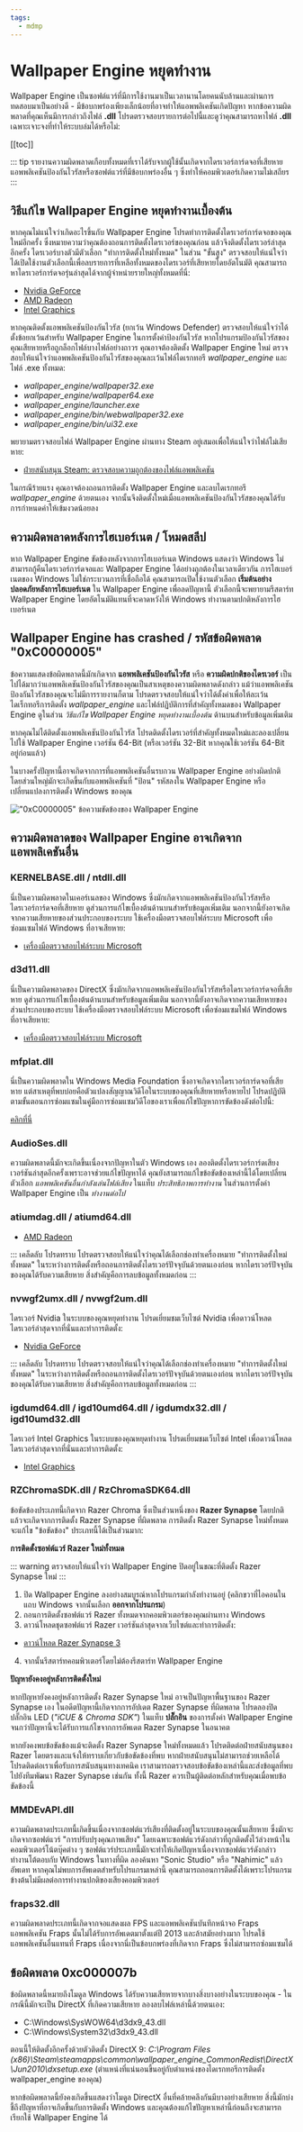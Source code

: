 ```yaml
---
tags:
  - mdmp
---
```


# Wallpaper Engine หยุดทำงาน

Wallpaper Engine เป็นซอฟต์แวร์ที่มีการใช้งานมาเป็นเวลานานโดยคนนับล้านและผ่านการทดสอบมาเป็นอย่างดี - มีข้อบกพร่องเพียงเล็กน้อยที่อาจทำให้แอพพลิเคชันเกิดปัญหา หากข้อความผิดพลาดที่คุณเห็นมีการกล่าวถึงไฟล์ **.dll** โปรดตรวจสอบรายการต่อไปนี้และดูว่าคุณสามารถหาไฟล์ **.dll** เฉพาะเจาะจงที่ทำให้ระบบล่มได้หรือไม่:

[[toc]]

::: tip
รายงานความผิดพลาดเกือบทั้งหมดที่เราได้รับจากผู้ใช้นั้นเกิดจากไดรเวอร์การ์ดจอที่เสียหาย แอพพลิเคชันป้องกันไวรัสหรือซอฟต์แวร์ที่มีข้อบกพร่องอื่น ๆ ซึ่งทำให้คอมพิวเตอร์เกิดความไม่เสถียร
:::

## วิธีแก้ไข Wallpaper Engine หยุดทำงานเบื้องต้น

หากคุณไม่แน่ใจว่าเกิดอะไรขึ้นกับ Wallpaper Engine โปรดทำการติดตั้งไดรเวอร์การ์ดจอของคุณใหม่อีกครั้ง ซึ่งหมายความว่าคุณต้องถอนการติดตั้งไดรเวอร์ของคุณก่อน แล้วจึงติดตั้งไดรเวอร์ล่าสุดอีกครั้ง ไดรเวอร์บางตัวมีตัวเลือก "ทำการติดตั้งใหม่ทั้งหมด" ในส่วน "ขั้นสูง" ตรวจสอบให้แน่ใจว่าได้เปิดใช้งานตัวเลือกนี้เพื่อลบรายการที่เหลือทั้งหมดของไดรเวอร์ที่เสียหายโดยอัตโนมัติ คุณสามารถหาไดรเวอร์การ์ดจอรุ่นล่าสุดได้จากผู้จำหน่ายรายใหญ่ทั้งหมดที่นี่:

* [Nvidia GeForce](https://www.nvidia.com/Download/index.aspx)
* [AMD Radeon](https://www.amd.com/support)
* [Intel Graphics](https://downloadcenter.intel.com/product/80939/Graphics-Drivers)

หากคุณติดตั้งแอพพลิเคชันป้องกันไวรัส (ยกเว้น Windows Defender) ตรวจสอบให้แน่ใจว่าได้ตั้งข้อยกเว้นสำหรับ Wallpaper Engine ในการตั้งค่าป้องกันไวรัส หากโปรแกรมป้องกันไวรัสของคุณเสียหายหรือถูกล็อกไฟล์บางไฟล์อย่างถาวร คุณอาจต้องติดตั้ง Wallpaper Engine ใหม่ ตรวจสอบให้แน่ใจว่าแอพพลิเคชันป้องกันไวรัสของคุณละเว้นไฟล์ไดเรกทอรี *wallpaper_engine* และไฟล์ .exe ทั้งหมด:

* *wallpaper_engine/wallpaper32.exe*
* *wallpaper_engine/wallpaper64.exe*
* *wallpaper_engine/launcher.exe*
* *wallpaper_engine/bin/webwallpaper32.exe*
* *wallpaper_engine/bin/ui32.exe*

พยายามตรวจสอบไฟล์ Wallpaper Engine ผ่านทาง Steam อยู่เสมอเพื่อให้แน่ใจว่าไฟล์ไม่เสียหาย:

* [ฝ่ายสนับสนุน Steam: ตรวจสอบความถูกต้องของไฟล์แอพพลิเคชัน](https://support.steampowered.com/kb_article.php?ref=2037-QEUH-3335)

ในกรณีร้ายแรง คุณอาจต้องถอนการติดตั้ง Wallpaper Engine และลบไดเรกทอรี *wallpaper_engine* ด้วยตนเอง จากนั้นจึงติดตั้งใหม่เมื่อแอพพลิเคชันป้องกันไวรัสของคุณได้รับการกำหนดค่าให้เข้มงวดน้อยลง

## ความผิดพลาดหลังการไฮเบอร์เนต / โหมดสลีป

หาก Wallpaper Engine ขัดข้องหลังจากการไฮเบอร์เนต Windows แสดงว่า Windows ไม่สามารถกู้คืนไดรเวอร์การ์ดจอและ Wallpaper Engine ได้อย่างถูกต้องในเวลาเดียวกัน การไฮเบอร์เนตของ Windows ไม่ใช่กระบวนการที่เชื่อถือได้ คุณสามารถเปิดใช้งานตัวเลือก **เริ่มต้นอย่างปลอดภัยหลังการไฮเบอร์เนต** ใน Wallpaper Engine เพื่อลดปัญหานี้ ตัวเลือกนี้จะพยายามรีสตาร์ท Wallpaper Engine โดยอัตโนมัติแทนที่จะคาดหวังให้ Windows ทำงานตามปกติหลังการไฮเบอร์เนต

## Wallpaper Engine has crashed / รหัสข้อผิดพลาด "0xC0000005"

ข้อความแสดงข้อผิดพลาดนี้มักเกิดจาก **แอพพลิเคชันป้องกันไวรัส** หรือ **ความผิดปกติของไดรเวอร์** เป็นไปได้มากว่าแอพพลิเคชันป้องกันไวรัสของคุณเป็นสาเหตุของความผิดพลาดดังกล่าว แม้ว่าแอพพลิเคชันป้องกันไวรัสของคุณจะไม่มีการรายงานก็ตาม โปรดตรวจสอบให้แน่ใจว่าได้ตั้งค่าเพื่อให้ละเว้นไดเร็กทอรีการติดตั้ง *wallpaper_engine* และไฟล์ปฏิบัติการที่สำคัญทั้งหมดของ Wallpaper Engine ดูในส่วน *วิธีแก้ไข Wallpaper Engine หยุดทำงานเบื้องต้น* ด้านบนสำหรับข้อมูลเพิ่มเติม

หากคุณไม่ได้ติดตั้งแอพพลิเคชันป้องกันไวรัส โปรดติดตั้งไดรเวอร์ที่สำคัญทั้งหมดใหม่และลองเปลี่ยนไปใช้ Wallpaper Engine เวอร์ชัน 64-Bit (หรือเวอร์ชัน 32-Bit หากคุณใช้เวอร์ชัน 64-Bit อยู่ก่อนแล้ว)

ในบางครั้งปัญหานี้อาจเกิดจากการที่แอพพลิเคชันอื่นรบกวน Wallpaper Engine อย่างผิดปกติ โดยส่วนใหญ่มักจะเกิดขึ้นกับแอพพลิเคชันที่ "ป้อน" รหัสลงใน Wallpaper Engine หรือเปลี่ยนแปลงการติดตั้ง Windows ของคุณ

!["0xC0000005" ข้อความขัดข้องของ Wallpaper Engine](/img/faq/0xC0000005.png)

## ความผิดพลาดของ Wallpaper Engine อาจเกิดจากแอพพลิเคชันอื่น

### KERNELBASE.dll / ntdll.dll

นี่เป็นความผิดพลาดในเคอร์เนลของ Windows ซึ่งมักเกิดจากแอพพลิเคชันป้องกันไวรัสหรือไดรเวอร์การ์ดจอที่เสียหาย ดูส่วนการแก้ไขเบื้องต้นด้านบนสำหรับข้อมูลเพิ่มเติม นอกจากนี้ยังอาจเกิดจากความเสียหายของส่วนประกอบของระบบ ใช้เครื่องมือตรวจสอบไฟล์ระบบ Microsoft เพื่อซ่อมแซมไฟล์ Windows ที่อาจเสียหาย:

* [เครื่องมือตรวจสอบไฟล์ระบบ Microsoft](https://support.microsoft.com/th-th/help/929833/use-the-system-file-checker-tool-to-repair-missing-or-corrupted-system)

### d3d11.dll

นี่เป็นความผิดพลาดของ DirectX ซึ่งมักเกิดจากแอพพลิเคชันป้องกันไวรัสหรือไดรเวอร์การ์ดจอที่เสียหาย ดูส่วนการแก้ไขเบื้องต้นด้านบนสำหรับข้อมูลเพิ่มเติม นอกจากนี้ยังอาจเกิดจากความเสียหายของส่วนประกอบของระบบ ใช้เครื่องมือตรวจสอบไฟล์ระบบ Microsoft เพื่อซ่อมแซมไฟล์ Windows ที่อาจเสียหาย:

* [เครื่องมือตรวจสอบไฟล์ระบบ Microsoft](https://support.microsoft.com/en-us/help/929833/use-the-system-file-checker-tool-to-repair-missing-or-corrupted-system)

### mfplat.dll

นี่เป็นความผิดพลาดใน Windows Media Foundation ซึ่งอาจเกิดจากไดรเวอร์การ์ดจอที่เสียหาย แต่สาเหตุที่พบบ่อยคือตัวแปลงสัญญาณวิดีโอในระบบของคุณที่เสียหายหรือหายไป โปรดปฏิบัติตามขั้นตอนการซ่อมแซมในคู่มือการซ่อมแซมวิดีโอของเราเพื่อแก้ไขปัญหาการขัดข้องดังต่อไปนี้:

[คลิกที่นี่](/noshow/notplaying.html)

### AudioSes.dll

ความผิดพลาดนี้มักจะเกิดขึ้นเนื่องจากปัญหาในตัว Windows เอง ลองติดตั้งไดรเวอร์การ์ดเสียงเวอร์ชันล่าสุดอีกครั้งเพราะอาจช่วยแก้ไขปัญหาได้ คุณยังสามารถแก้ไขข้อขัดข้องเหล่านี้ได้โดยเปลี่ยนตัวเลือก *แอพพลิเคชันอื่นกำลังเล่นไฟล์เสียง* ในแท็บ *ประสิทธิภาพการทำงาน* ในส่วนการตั้งค่า Wallpaper Engine เป็น *ทำงานต่อไป*

### atiumdag.dll / atiumd64.dll

* [AMD Radeon](https://www.amd.com/support)

::: เคล็ดลับ โปรดทราบ
โปรดตรวจสอบให้แน่ใจว่าคุณได้เลือกช่องทำเครื่องหมาย "ทำการติดตั้งใหม่ทั้งหมด" ในระหว่างการติดตั้งหรือถอนการติดตั้งไดรเวอร์ปัจจุบันด้วยตนเองก่อน หากไดรเวอร์ปัจจุบันของคุณได้รับความเสียหาย สิ่งสำคัญคือการลบข้อมูลทั้งหมดก่อน
:::

### nvwgf2umx.dll / nvwgf2um.dll

ไดรเวอร์ Nvidia ในระบบของคุณหยุดทำงาน โปรดเยี่ยมชมเว็บไซต์ Nvidia เพื่อดาวน์โหลดไดรเวอร์ล่าสุดจากที่นั่นและทำการติดตั้ง:

* [Nvidia GeForce](https://www.nvidia.com/Download/index.aspx)

::: เคล็ดลับ โปรดทราบ
โปรดตรวจสอบให้แน่ใจว่าคุณได้เลือกช่องทำเครื่องหมาย "ทำการติดตั้งใหม่ทั้งหมด" ในระหว่างการติดตั้งหรือถอนการติดตั้งไดรเวอร์ปัจจุบันด้วยตนเองก่อน หากไดรเวอร์ปัจจุบันของคุณได้รับความเสียหาย สิ่งสำคัญคือการลบข้อมูลทั้งหมดก่อน
:::

### igdumd64.dll / igd10umd64.dll / igdumdx32.dll / igd10umd32.dll

ไดรเวอร์ Intel Graphics ในระบบของคุณหยุดทำงาน โปรดเยี่ยมชมเว็บไซต์ Intel เพื่อดาวน์โหลดไดรเวอร์ล่าสุดจากที่นั่นและทำการติดตั้ง:

* [Intel Graphics](https://downloadcenter.intel.com/product/80939/Graphics-Drivers)

### RZChromaSDK.dll / RzChromaSDK64.dll

ข้อขัดข้องประเภทนี้เกิดจาก Razer Chroma ซึ่งเป็นส่วนหนึ่งของ **Razer Synapse** โดยปกติแล้วจะเกิดจากการติดตั้ง Razer Synapse ที่ผิดพลาด การติดตั้ง Razer Synapse ใหม่ทั้งหมดจะแก้ไข "ข้อขัดข้อง" ประเภทนี้ได้เป็นส่วนมาก:

**การติดตั้งซอฟต์แวร์ Razer ใหม่ทั้งหมด**

::: warning
ตรวจสอบให้แน่ใจว่า Wallpaper Engine ปิดอยู่ในขณะที่ติดตั้ง Razer Synapse ใหม่
:::

1. ปิด Wallpaper Engine ลงอย่างสมบูรณ์หากโปรแกรมกำลังทำงานอยู่ (คลิกขวาที่ไอคอนในแถบ Windows จากนั้นเลือก **ออกจากโปรแกรม**)
2. ถอนการติดตั้งซอฟต์แวร์ Razer ทั้งหมดจากคอมพิวเตอร์ของคุณผ่านทาง Windows
3. ดาวน์โหลดชุดซอฟต์แวร์ Razer เวอร์ชันล่าสุดจากเว็บไซต์และทำการติดตั้ง:

* [ดาวน์โหลด Razer Synapse 3](https://www.razer.com/synapse-3)

4. จากนั้นรีสตาร์ทคอมพิวเตอร์โดยไม่ต้องรีสตาร์ท Wallpaper Engine

**ปัญหายังคงอยู่หลังการติดตั้งใหม่**

หากปัญหายังคงอยู่หลังการติดตั้ง Razer Synapse ใหม่ อาจเป็นปัญหาพื้นฐานของ Razer Synapse เอง ในอดีตปัญหานี้เกิดจากการอัปเดต Razer Synapse ที่ผิดพลาด โปรดลองปิดปลั๊กอิน LED (*"iCUE & Chroma SDK"*) ในแท็บ **ปลั๊กอิน** ของการตั้งค่า Wallpaper Engine จนกว่าปัญหานี้จะได้รับการแก้ไขจากการอัพเดต Razer Synapse ในอนาคต

หากยังคงพบข้อขัดข้องแม้จะติดตั้ง Razer Synapse ใหม่ทั้งหมดแล้ว โปรดติดต่อฝ่ายสนับสนุนของ Razer โดยตรงและแจ้งให้ทราบเกี่ยวกับข้อขัดข้องที่พบ หากฝ่ายสนับสนุนไม่สามารถช่วยเหลือได้ โปรดติดต่อเราเพื่อรับการสนับสนุนทางเทคนิค เราสามารถตรวจสอบข้อขัดข้องเหล่านี้และส่งข้อมูลที่พบไปยังทีมพัฒนา Razer Synapse เช่นกัน ทั้งนี้ Razer ควรเป็นผู้ติดต่อหลักสำหรับคุณเมื่อพบข้อขัดข้องนี้

### MMDEvAPI.dll

ความผิดพลาดประเภทนี้เกิดขึ้นเนื่องจากซอฟต์แวร์เสียงที่ติดตั้งอยู่ในระบบของคุณนั้นเสียหาย ซึ่งมักจะเกิดจากซอฟต์แวร์ "การปรับปรุงคุณภาพเสียง" โดยเฉพาะซอฟต์แวร์ดังกล่าวที่ถูกติดตั้งไว้ล่วงหน้าในคอมพิวเตอร์โน้ตบุ๊คต่าง ๆ ซอฟต์แวร์ประเภทนี้มักจะทำให้เกิดปัญหาเนื่องจากซอฟต์แวร์ดังกล่าวทำงานโต้ตอบกับ Windows ในทางที่ผิด ลองค้นหา "Sonic Studio" หรือ "Nahimic" แล้วอัพเดท หากคุณไม่พบการอัพเดตสำหรับโปรแกรมเหล่านี้ คุณสามารถถอนการติดตั้งได้เพราะโปรแกรมข้างต้นไม่มีผลต่อการทำงานปกติของเสียงคอมพิวเตอร์

### fraps32.dll

ความผิดพลาดประเภทนี้เกิดจากจอแสดงผล FPS และแอพพลิเคชันบันทึกหน้าจอ Fraps แอพพลิเคชัน Fraps นั้นไม่ได้รับการอัพเดตมาตั้งแต่ปี 2013 และล้าสมัยอย่างมาก โปรดใช้แอพพลิเคชันอื่นแทนที่ Fraps เนื่องจากนี่เป็นข้อบกพร่องที่เกิดจาก Fraps ซึ่งไม่สามารถซ่อมแซมได้

## ข้อผิดพลาด 0xc000007b

ข้อผิดพลาดนี้หมายถึงโมดูล Windows ได้รับความเสียหายจากบางสิ่งบางอย่างในระบบของคุณ - ในกรณีนี้มักจะเป็น DirectX ที่เกิดความเสียหาย ลองลบไฟล์เหล่านี้ด้วยตนเอง:

* C:\Windows\SysWOW64\d3dx9_43.dll
* C:\Windows\System32\d3dx9_43.dll

ตอนนี้ให้ติดตั้งอีกครั้งด้วยตัวติดตั้ง DirectX 9: *C:\Program Files (x86)\Steam\steamapps\common\wallpaper_engine\_CommonRedist\DirectX\Jun2010\dxsetup.exe* (ตำแหน่งที่แน่นอนขึ้นอยู่กับตำแหน่งของไดเรกทอรีการติดตั้ง wallpaper_engine ของคุณ)

หากข้อผิดพลาดนี้ยังคงเกิดขึ้นแสดงว่าโมดูล DirectX อื่นที่คล้ายคลึงกันมีบางอย่างเสียหาย สิ่งนี้มักบ่งชี้ถึงปัญหาที่อาจเกิดขึ้นกับการติดตั้ง Windows และคุณต้องแก้ไขปัญหาเหล่านี้ก่อนถึงจะสามารถเรียกใช้ Wallpaper Engine ได้